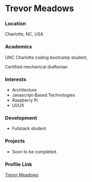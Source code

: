 # Trevor Meadows

### Location

Charlotte, NC, USA

### Academics

UNC Charlotte coding bootcamp student,

Certified mechanical draftsman


### Interests

- Architecture 
- Javascript-Based Technologies
- Raspberry Pi
- UI/UX

### Development

- Fullstack student

### Projects

- Soon to be completed.

### Profile Link

[Trevor Meadows](https://github.com/tlm04070)